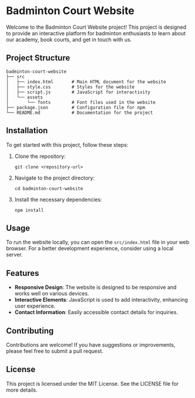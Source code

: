 # Badminton Court Website

Welcome to the Badminton Court Website project! This project is designed to provide an interactive platform for badminton enthusiasts to learn about our academy, book courts, and get in touch with us.

## Project Structure

```
badminton-court-website
├── src
│   ├── index.html       # Main HTML document for the website
│   ├── style.css        # Styles for the website
│   ├── script.js        # JavaScript for interactivity
│   └── assets
│       └── fonts        # Font files used in the website
├── package.json         # Configuration file for npm
└── README.md            # Documentation for the project
```

## Installation

To get started with this project, follow these steps:

1. Clone the repository:
   ```
   git clone <repository-url>
   ```

2. Navigate to the project directory:
   ```
   cd badminton-court-website
   ```

3. Install the necessary dependencies:
   ```
   npm install
   ```

## Usage

To run the website locally, you can open the `src/index.html` file in your web browser. For a better development experience, consider using a local server.

## Features

- **Responsive Design**: The website is designed to be responsive and works well on various devices.
- **Interactive Elements**: JavaScript is used to add interactivity, enhancing user experience.
- **Contact Information**: Easily accessible contact details for inquiries.

## Contributing

Contributions are welcome! If you have suggestions or improvements, please feel free to submit a pull request.

## License

This project is licensed under the MIT License. See the LICENSE file for more details.